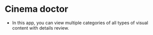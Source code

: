 # Cinema doctor
- In this app, you can view multiple categories of all types of visual content with details review.
